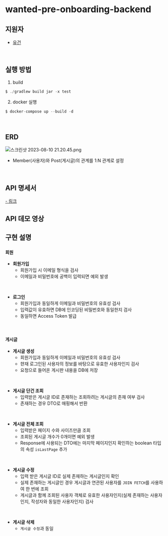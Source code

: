 # wanted-pre-onboarding-backend

## 지원자
- [유건](https://github.com/youKeon)

<br>

## 실행 방법
1. build
```java
$ ./gradlew build jar -x test
```

2. docker 실행
```java
$ docker-compose up --build -d
```


<br>

## ERD
![스크린샷 2023-08-10 21.20.45.png](..%2F..%2F..%2F..%2F..%2Fvar%2Ffolders%2F00%2F68jpnmhx1qb3745ll7gz5c4r0000gn%2FT%2FTemporaryItems%2FNSIRD_screencaptureui_ohEo5N%2F%EC%8A%A4%ED%81%AC%EB%A6%B0%EC%83%B7%202023-08-10%2021.20.45.png)
- Member(사용자)와 Post(게시글)의 관계를 1:N 관계로 설정

<br>

## API 명세서
[- 링크
](https://shell-pancreas-3d6.notion.site/API-Docs-d7cc86b3b2784db493a46b391a246165?pvs=4)
<br>

## API 데모 영상


## 구현 설명
### `회원`

- **회원가입**
  - 회원가입 시 이메일 형식을 검사
  - 이메일과 비밀번호에 공백이 입력되면 예외 발생

<br>

- **로그인**
    - 회원가입과 동일하게 이메일과 비밀번호의 유효성 검사
    - 입력값이 유효하면 DB에 인코딩된 비밀번호와 동일한지 검사
    - 동일하면 Access Token 발급

<br>

### `게시글`
- **게시글 생성**
    - 회원가입과 동일하게 이메일과 비밀번호의 유효성 검사
    - 햔재 로그인된 사용자의 정보를 바탕으로 유효한 사용자인지 검사
    - 요청으로 들어온 게시판 내용을 DB에 저장

<br>

- **게시글 단건 조회**
  - 입력받은 게시글 ID로 존재하는 조회하려는 게시글의 존재 여부 검사
  - 존재하는 경우 DTO로 매핑해서 반환

<br>

- **게시글 전체 조회**
  - 입력받은 페이지 수와 사이즈만큼 조회
  - 조회된 게시글 개수가 0개이면 예외 발생
  - Response에 사용되는 DTO에는 마지막 페이지인지 확인하는 boolean 타입의 속성 `isLastPage` 추가

<br>

- **게시글 수정**
  - 입력 받은 게시글 ID로 실제 존재하는 게시글인지 확인
  - 실제 존재하는 게시글인 경우 게시글과 연관된 사용자를 `JOIN FETCH`를 사용하여 한 번에 조회
  - 게시글과 함께 조회된 사용자 객체로 유효한 사용자인지(실제 존재하는 사용자인지, 작성자와 동일한 사용자인지) 검사

<br>

- **게시글 삭제**
  - `게시글 수정`과 동일